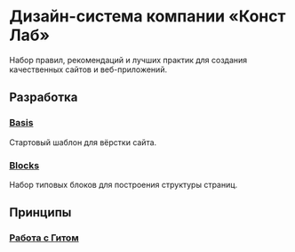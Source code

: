 # Дизайн-система компании «Конст Лаб»

Набор правил, рекомендаций и лучших практик для создания качественных сайтов и веб-приложений.

## Разработка

### [Basis](https://github.com/constlab/sedona-basis)

Стартовый шаблон для вёрстки сайта.

### [Blocks](https://github.com/constlab/sedona-blocks)

Набор типовых блоков для построения структуры страниц.

## Принципы

### [Работа с Гитом](https://github.com/constlab/sedona/blob/master/git.md)
